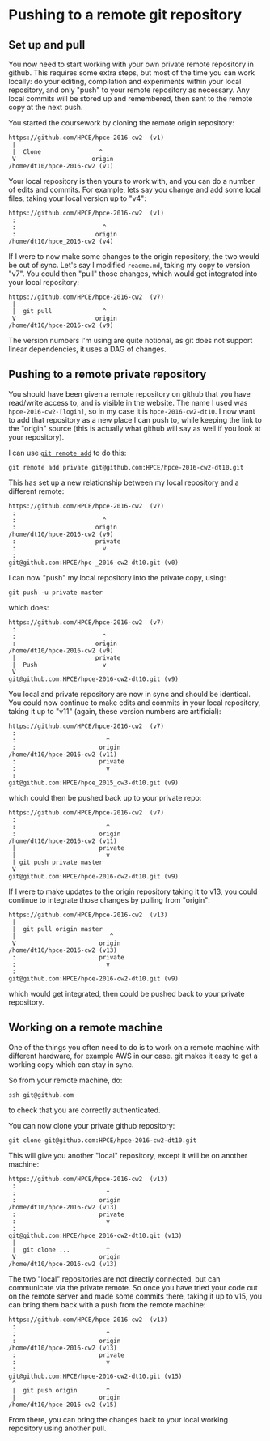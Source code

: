 Pushing to a remote git repository
==================================

Set up and pull
---------------

You now need to start working with your own
private remote repository in github. This
requires some extra steps, but most of the
time you can work locally: do your editing,
compilation and experiments within your
local repository, and only "push" to your
remote repository as necessary. Any local
commits will be stored up and remembered,
then sent to the remote copy at the next push.

You started the coursework by cloning the
remote origin repository:

``` text
https://github.com/HPCE/hpce-2016-cw2  (v1)
 |
 |  Clone                ^
 V                     origin
/home/dt10/hpce-2016-cw2 (v1)
```

Your local repository is then yours to work with,
and you can do a number of edits and commits. For
example, lets say you change and add some local
files, taking your local version up to "v4":

``` text
https://github.com/HPCE/hpce-2016-cw2  (v1)
 :
 :                        ^
 :                      origin
/home/dt10/hpce_2016-cw2 (v4)
```

If I were to now make some changes to the origin
repository, the two would be out of sync. Let's
say I modified `readme.md`, taking my copy to
version "v7". You could then "pull" those changes,
which would get integrated into your local repository:

``` text
https://github.com/HPCE/hpce-2016-cw2  (v7)
 |
 |  git pull              ^
 V                      origin
/home/dt10/hpce-2016-cw2 (v9)
```

The version numbers I'm using are quite notional,
as git does not support linear dependencies, it
uses a DAG of changes.

Pushing to a remote private repository
--------------------------------------

You should have been given a remote repository
on github that you have read/write access to,
and is visible in the website. The name I used
was `hpce-2016-cw2-[login]`, so in my case it is
`hpce-2016-cw2-dt10`. I now want to add that
repository as a new place I can push to, while
keeping the link to the "origin" source (this
is actually what github will say as well if
you look at your repository).

I can use [`git remote add`](https://help.github.com/articles/adding-a-remote/)
to do this:

    git remote add private git@github.com:HPCE/hpce-2016-cw2-dt10.git

This has set up a new relationship between my local
repository and a different remote:

``` text
https://github.com/HPCE/hpce-2016-cw2  (v7)
 :
 :                        ^
 :                      origin
/home/dt10/hpce-2016-cw2 (v9)
 :                      private
 :                        v
 :
git@github.com:HPCE/hpc-_2016-cw2-dt10.git (v0)
```

I can now "push" my local repository into the private
copy, using:

    git push -u private master

which does:

``` text
https://github.com/HPCE/hpce-2016-cw2  (v7)
 :
 :                        ^
 :                      origin
/home/dt10/hpce-2016-cw2 (v9)
 |                      private
 |  Push                  v
 V
git@github.com:HPCE/hpce-2016-cw2-dt10.git (v9)
```

You local and private repository are now in sync and
should be identical. You could now continue to make
edits and commits in your local repository, taking it
up to "v11" (again, these version numbers are artificial):

``` text
https://github.com/HPCE/hpce-2016-cw2  (v7)
 :
 :                         ^
 :                       origin
/home/dt10/hpce-2016-cw2 (v11)
 :                       private
 :                         v
 :
git@github.com:HPCE/hpce_2015_cw3-dt10.git (v9)
```

which could then be pushed back up to your private repo:

``` text
https://github.com/HPCE/hpce-2016-cw2  (v7)
 :
 :                         ^
 :                       origin
/home/dt10/hpce-2016-cw2 (v11)
 |                       private
 |                         v
 | git push private master
 V
git@github.com:HPCE/hpce-2016-cw2-dt10.git (v9)
```

If I were to make updates to the origin repository
taking it to v13, you could continue to integrate
those changes by pulling from "origin":

``` text
https://github.com/HPCE/hpce-2016-cw2  (v13)
 |
 |  git pull origin master
 |                          ^
 V                       origin
/home/dt10/hpce-2016-cw2 (v13)
 :                       private
 :                         v
 :
git@github.com:HPCE/hpce-2016-cw2-dt10.git (v9)
```

which would get integrated, then could be
pushed back to your private repository.

Working on a remote machine
---------------------------

One of the things you often need to do is to
work on a remote machine with different
hardware, for example AWS in our case. git
makes it easy to get a working copy which
can stay in sync.

So from your remote machine, do:

    ssh git@github.com

to check that you are correctly authenticated.

You can now clone your private github repository:

    git clone git@github.com:HPCE/hpce-2016-cw2-dt10.git

This will give you another "local" repository,
except it will be on another machine:

``` text
https://github.com/HPCE/hpce-2016-cw2  (v13)
 :
 :                         ^
 :                       origin
/home/dt10/hpce-2016-cw2 (v13)
 :                       private
 :                         v
 :
git@github.com:HPCE/hpce_2016-cw2-dt10.git (v13)
 |
 |  git clone ...          ^
 V                       origin
/home/dt10/hpce-2016-cw2 (v13)
```

The two "local" repositories are not directly
connected, but can communicate via the private
remote. So once you have tried your code out on
the remote server and made some commits there, taking
it up to v15, you can bring them back with a
push from the remote machine:

``` text
https://github.com/HPCE/hpce-2016-cw2  (v13)
 :
 :                         ^
 :                       origin
/home/dt10/hpce-2016-cw2 (v13)
 :                       private
 :                         v
 :
git@github.com:HPCE/hpce-2016-cw2-dt10.git (v15)
 ^
 |  git push origin        ^
 |                       origin
/home/dt10/hpce-2016-cw2 (v15)
```

From there, you can bring the changes back to
your local working repository using another pull.
